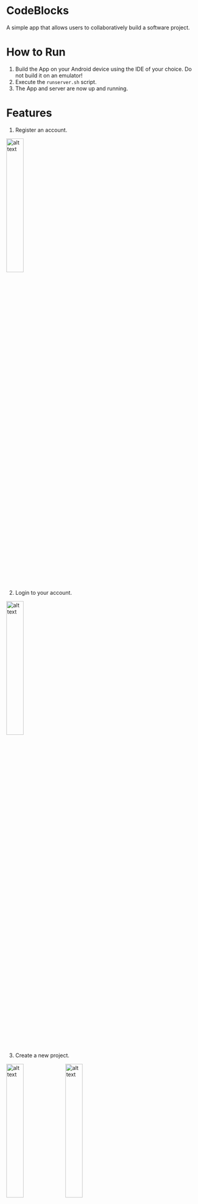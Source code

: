 # CodeBlocks
A simple app that allows users to collaboratively build a software project.

# How to Run
1. Build the App on your Android device using the IDE of your choice. Do not build it on an emulator!
2. Execute the `runserver.sh` script.
3. The App and server are now up and running.

# Features
1. Register an account.
<img src="https://github.com/gandh99/CodeBlocks/blob/master/screenshots/Register.jpg" alt="alt text" width="30%" height="30%">

2. Login to your account.
<img src="https://github.com/gandh99/CodeBlocks/blob/master/screenshots/Login.jpg" alt="alt text" width="30%" height="30%">

3. Create a new project.
<img src="https://github.com/gandh99/CodeBlocks/blob/master/screenshots/Create%20New%20Project.jpg" alt="alt text" width="30%" height="30%">
<img src="https://github.com/gandh99/CodeBlocks/blob/master/screenshots/Home%20Page.jpg" alt="alt text" width="30%" height="30%">

4. Edit your user profile.
<img src="https://github.com/gandh99/CodeBlocks/blob/master/screenshots/Edit%20User%20Profile.jpg" alt="alt text" width="30%" height="30%">
<img src="https://github.com/gandh99/CodeBlocks/blob/master/screenshots/User%20Profile%20Page.jpg" alt="alt text" width="30%" height="30%">

5. Invite your friends to collaborate on the same project.
<img src="https://github.com/gandh99/CodeBlocks/blob/master/screenshots/Invite%20User.jpg" alt="alt text" width="30%" height="30%">

6. Accept an invitation to collaborate from a friend.
<img src="https://github.com/gandh99/CodeBlocks/blob/master/screenshots/Accept%20Invitation.jpg" alt="alt text" width="30%" height="30%">

7. Create a new task and assign a deadline, assignees and categories.
<img src="https://github.com/gandh99/CodeBlocks/blob/master/screenshots/Create%20New%20Task%201.jpg" alt="alt text" width="30%" height="30%">
<img src="https://github.com/gandh99/CodeBlocks/blob/master/screenshots/Create%20New%20Task%202.jpg" alt="alt text" width="30%" height="30%">
<img src="https://github.com/gandh99/CodeBlocks/blob/master/screenshots/Create%20New%20Task%203.jpg" alt="alt text" width="30%" height="30%">
<img src="https://github.com/gandh99/CodeBlocks/blob/master/screenshots/Create%20New%20Task%204.jpg" alt="alt text" width="30%" height="30%">
<img src="https://github.com/gandh99/CodeBlocks/blob/master/screenshots/Create%20Task%20Page%201.jpg" alt="alt text" width="30%" height="30%">
<img src="https://github.com/gandh99/CodeBlocks/blob/master/screenshots/Create%20Task%20Page%202.jpg" alt="alt text" width="30%" height="30%">

8. Filter and sort the tasks to stay on top of the project timeline.
<img src="https://github.com/gandh99/CodeBlocks/blob/master/screenshots/Filter%20Tasks.jpg" alt="alt text" width="30%" height="30%">
<img src="https://github.com/gandh99/CodeBlocks/blob/master/screenshots/Sort%20Tasks.jpg" alt="alt text" width="30%" height="30%">

9. Mark a task as done when you have completed it.
<img src="https://github.com/gandh99/CodeBlocks/blob/master/screenshots/Select%20Menu%20Option.jpg" alt="alt text" width="30%" height="30%">


# Frameworks and Design Concepts
This app uses the following frameworks/concepts:
1. Model-View-ViewModel (MVVM)
2. Dependency Injection (Dagger 2)
3. REST API calls (Retrofit 2)
4. Django server + database + Django-rest
5. Create, Read, Update, Delete (CRUD) operations
6. User authentication
